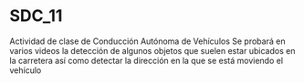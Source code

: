 # SDC_11
Actividad de clase de Conducción Autónoma de Vehículos
Se probará en varios videos la detección de algunos objetos que suelen estar ubicados en la carretera así como detectar la dirección en la que se está moviendo el vehículo

